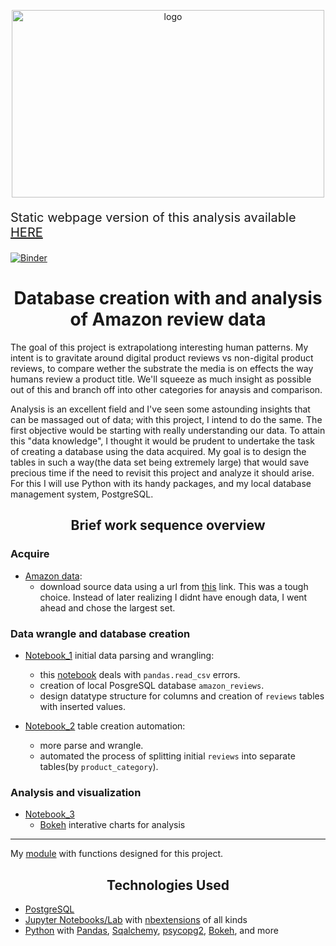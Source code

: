 <p align="center">
    <img src="https://pmcvariety.files.wordpress.com/2018/01/amazon-logo.jpg?w=1000&h=562&crop=1" alt="logo" width="500" height="300"/>
</p>

<p style="text-align:left; font-size:20px;">Static webpage version of this analysis available <a href="https://ukrainian-serge.github.io/amazon_reviews.io/">HERE</a></p>
  
[![Binder](https://mybinder.org/badge_logo.svg)](https://mybinder.org/v2/gh/ukrainian-serge/amazon_reviews.io/master)



<h1  align="center">Database creation with and analysis of Amazon review data</h1>

The goal of this project is extrapolationg interesting human patterns. My intent is to gravitate around digital product reviews vs non-digital product reviews, to compare wether the substrate the media is on effects the way humans review a product title. We'll squeeze as much insight as possible out of this and branch off into other categories for anaysis and comparison.

Analysis is an excellent field and I've seen some astounding insights that can be massaged out of data; with this project, I intend to do the same. The first objective would be starting with really understanding our data. To attain this "data knowledge", I thought it would be prudent to undertake the task of creating a database using the data acquired. My goal is to design the tables in such a way(the data set being extremely large) that would save precious time if the need to revisit this project and analyze it should arise. For this I will use  Python with its handy packages, and my local database management system, PostgreSQL. 


<h2 align="center">Brief work sequence overview</h2>

<h3 align="left">Acquire</h3>

 - [Amazon data](https://s3.amazonaws.com/amazon-reviews-pds/readme.html):
    - download source data using a url from [this](https://s3.amazonaws.com/amazon-reviews-pds/tsv/index.txt) link.
        This was a tough choice. Instead of later realizing I didnt have enough data, I went ahead and chose the largest set. 
    
<h3 align="left">Data wrangle and database creation</h3>

 - [Notebook_1](https://github.com/ukrainian-serge/amazon_reviews.io/blob/master/notebooks/NOTEBOOK_1.0.ipynb) initial data parsing and wrangling:
      - this [notebook](https://github.com/ukrainian-serge/amazon_reviews.io/blob/master/notebooks/NOTEBOOK_1.1_LOG_explore.ipynb) deals with `pandas.read_csv` errors.
      - creation of local PosgreSQL database `amazon_reviews`.
      - design datatype structure for columns and creation of `reviews` tables with inserted values.
    
 - [Notebook_2](https://github.com/ukrainian-serge/amazon_reviews.io/blob/master/notebooks/NOTEBOOK_2.0.ipynb) table creation automation:
      - more parse and wrangle.
      - automated the process of splitting initial `reviews` into separate tables(by `product_category`).

<h3 align="left">Analysis and visualization</h3>

 - [Notebook_3]()
    - [Bokeh](https://docs.bokeh.org/en/latest/docs/gallery.html) interative charts for analysis
    
---

My [module](https://github.com/ukrainian-serge/amazon_reviews.io/blob/master/notebooks/amazon_reviews_module.py) with functions designed for this project.

<h2 align="center">Technologies Used</h2>

 - [PostgreSQL](https://www.postgresql.org/download/)  
 - [Jupyter Notebooks/Lab](https://jupyterlab.readthedocs.io/en/stable/getting_started/installation.html) with [nbextensions](https://jupyter-contrib-nbextensions.readthedocs.io/en/latest/) of all kinds  
 - [Python](https://www.python.org/) with [Pandas](https://pandas.pydata.org/), [Sqalchemy](https://www.sqlalchemy.org/), [psycopg2](https://pypi.org/project/psycopg2/), [Bokeh](https://docs.bokeh.org/en/latest/docs/gallery.html), and more
